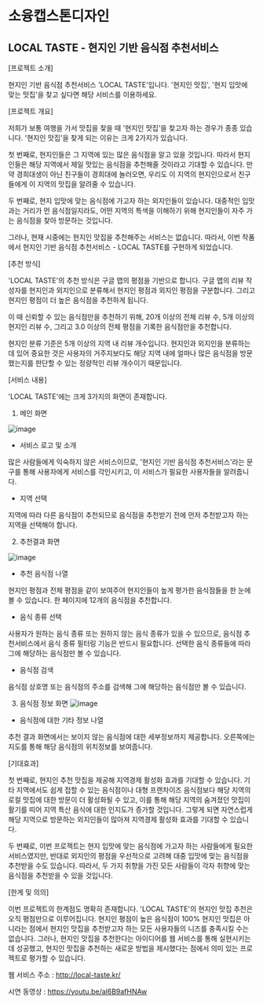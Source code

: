 # 소융캡스톤디자인
## LOCAL TASTE - 현지인 기반 음식점 추천서비스

[프로젝트 소개]

현지인 기반 음식점 추천서비스 'LOCAL TASTE'입니다.
'현지인 맛집', '현지 입맛에 맞는 맛집'을 찾고 싶다면 해당 서비스를 이용하세요.

[프로젝트 개요]

저희가 보통 여행을 가서 맛집을 찾을 때 '현지인 맛집'을 찾고자 하는 경우가 종종 있습니다.
'현지인 맛집'을 찾게 되는 이유는 크게 2가지가 있습니다.

첫 번째로, 현지인들은 그 지역에 있는 많은 음식점을 알고 있을 것입니다. 따라서 현지인들은 해당 지역에서 제일 맛있는 음식점을 추천해줄 것이라고 기대할 수 있습니다.
만약 경희대생이 아닌 친구들이 경희대에 놀러오면, 우리도 이 지역의 현지인으로서 친구들에게 이 지역의 맛집을 알려줄 수 있습니다.

두 번째로, 현지 입맛에 맞는 음식점에 가고자 하는 외지인들이 있습니다. 대중적인 입맛과는 거리가 먼 음식점일지라도, 어떤 지역의 특색을 이해하기 위해 현지인들이 자주 가는 음식점을 찾아 방문하는 것입니다.

그러나, 현재 시중에는 현지인 맛집을 추천해주는 서비스는 없습니다. 따라서, 이번 작품에서 현지인 기반 음식점 추천서비스 - LOCAL TASTE를 구현하게 되었습니다.

[추천 방식]

'LOCAL TASTE'의 추천 방식은 구글 맵의 평점을 기반으로 합니다.
구글 맵의 리뷰 작성자를 현지인과 외지인으로 분류해서 현지인 평점과 외지인 평점을 구분합니다. 그리고 현지인 평점이 더 높은 음식점을 추천하게 됩니다.

이 때 신뢰할 수 있는 음식점만을 추천하기 위해, 20개 이상의 전체 리뷰 수, 5개 이상의 현지인 리뷰 수, 그리고 3.0 이상의 전체 평점을 기록한 음식점만을 추천합니다.

현지인 분류 기준은 5개 이상의 지역 내 리뷰 개수입니다. 현지인과 외지인을 분류하는데 있어 중요한 것은 사용자의 거주지보다도 해당 지역 내에 얼마나 많은 음식점을 방문했는지를 판단할 수 있는 정량적인 리뷰 개수이기 때문입니다.

[서비스 내용]

'LOCAL TASTE'에는 크게 3가지의 화면이 존재합니다.

1) 메인 화면

![image](https://user-images.githubusercontent.com/63490319/209067615-95c64202-668a-49ea-a2c2-c1719e59cdef.png)

- 서비스 로고 및 소개

많은 사람들에게 익숙하지 않은 서비스이므로, '현지인 기반 음식점 추천서비스'라는 문구를 통해 사용자에게 서비스를 각인시키고, 이 서비스가 필요한 사용자들을 알려줍니다.

- 지역 선택

지역에 따라 다른 음식점이 추천되므로 음식점을 추천받기 전에 먼저 추천받고자 하는 지역을 선택해야 합니다.


2) 추천결과 화면

![image](https://user-images.githubusercontent.com/63490319/209068637-d84031c4-1467-4ab6-a6a1-0c529884f59b.png)

- 추천 음식점 나열

현지인 평점과 전체 평점을 같이 보여주어 현지인들이 높게 평가한 음식점들을 한 눈에 볼 수 있습니다. 한 페이지에 12개의 음식점을 추천합니다.

- 음식 종류 선택

사용자가 원하는 음식 종류 또는 원하지 않는 음식 종류가 있을 수 있으므로, 음식점 추천서비스에서 음식 종류 필터링 기능은 반드시 필요합니다. 선택한 음식 종류들에 따라 그에 해당하는 음식점만 볼 수 있습니다.

- 음식점 검색

음식점 상호명 또는 음식점의 주소를 검색해 그에 해당하는 음식점만 볼 수 있습니다.


3) 음식점 정보 화면
![image](https://user-images.githubusercontent.com/63490319/209069501-68620cd2-24f1-4b80-9374-aa6bb2c812f1.png)

- 음식점에 대한 기타 정보 나열

추천 결과 화면에서는 보이지 않는 음식점에 대한 세부정보까지 제공합니다. 오른쪽에는 지도를 통해 해당 음식점의 위치정보를 보여줍니다.

[기대효과]

첫 번째로, 현지인 추천 맛집을 제공해 지역경제 활성화 효과를 기대할 수 있습니다. 기타 지역에서도 쉽게 접할 수 있는 음식점이나 대형 프랜차이즈 음식점보다 해당 지역의 로컬 맛집에 대한 방문이 더 활성화될 수 있고, 이를 통해 해당 지역의 숨겨졌던 맛집이 활기를 띠어 지역 특산 음식에 대한 인지도가 증가할 것입니다. 그렇게 되면 자연스럽게 해당 지역으로 방문하는 외지인들이 많아져 지역경제 활성화 효과를 기대할 수 있습니다.

두 번째로, 이번 프로젝트는 현지 입맛에 맞는 음식점에 가고자 하는 사람들에게 필요한 서비스였지만, 반대로 외지인의 평점을 우선적으로 고려해 대중 입맛에 맞는 음식점을 추천받을 수도 있습니다. 따라서, 두 가지 취향을 가진 모든 사람들이 각자 취향에 맞는 음식점을 추천받을 수 있을 것입니다.

[한계 및 의의]

이번 프로젝트의 한계점도 명확히 존재합니다. 'LOCAL TASTE'의 현지인 맛집 추천은 오직 평점만으로 이루어집니다. 현지인 평점이 높은 음식점이 100% 현지인 맛집은 아니라는 점에서 현지인 맛집을 추천받고자 하는 모든 사용자들의 니즈를 충족시킬 수는 없습니다. 그러나, 현지인 맛집을 추천한다는 아이디어를 웹 서비스를 통해 실현시키는데 성공했고, 현지인 맛집을 추천하는 새로운 방법을 제시했다는 점에서 의미 있는 프로젝트로 평가할 수 있습니다.


웹 서비스 주소 : http://local-taste.kr/

시연 동영상 : https://youtu.be/al6B9afHNAw
